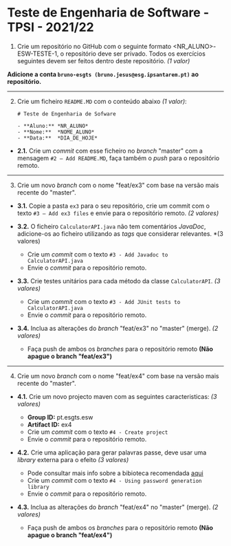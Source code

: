 # Teste de Engenharia de Software - TPSI - 2021/22

1. Crie um repositório no GitHub com o seguinte formato <NR_ALUNO>-ESW-TESTE-1, o repositório deve ser privado.
Todos os exercícios seguintes devem ser feitos dentro deste repositório. *(1 valor)*


**Adicione a conta `bruno-esgts (bruno.jesus@esg.ipsantarem.pt)` ao repositório.**

---

2. Crie um ficheiro `README.MD` com o conteúdo abaixo *(1 valor)*:

	```
	# Teste de Engenharia de Sofware

	- **Aluno:** *NR_ALUNO*
	- **Nome:**  *NOME_ALUNO*
	- **Data:**  *DIA_DE_HOJE*
	```

  - **2.1.** Crie um *commit* com esse ficheiro no *branch* "master" com a mensagem `#2 – Add README.MD`, faça também o *push* para o repositório remoto.

---

3. Crie um novo *branch* com o nome "feat/ex3" com base na versão mais recente do "master".

  - **3.1.** Copie a pasta `ex3` para o seu repositório, crie um commit com o texto `#3 – Add ex3 files` e envie para o repositório remoto. *(2 valores)*

  - **3.2.** O ficheiro `CalculatorAPI.java` não tem comentários *JavaDoc*, adicione-os ao ficheiro utilizando as *tags* que considerar relevantes. *(3 valores)

    - Crie um *commit* com o texto `#3 - Add Javadoc to CalculatorAPI.java`
    - Envie o *commit* para o repositório remoto.

  - **3.3.** Crie testes unitários para cada método da classe `CalculatorAPI`. *(3 valores)*

    - Crie um *commit* com o texto `#3 - Add JUnit tests to CalculatorAPI.java`
    - Envie o *commit* para o repositório remoto.

  - **3.4.** Inclua as alterações do *branch* "feat/ex3" no "master" (merge). *(2 valores)*

    - Faça push de ambos os *branches* para o repositório remoto **(Não apague o branch "feat/ex3")**

---

4. Crie um novo *branch* com o nome "feat/ex4" com base na versão mais recente do "master".

  - **4.1.** Crie um novo projecto maven com as seguintes caracteristicas: *(3 valores)*
    - **Group ID:** pt.esgts.esw
    - **Artifact ID:** ex4
    - Crie um *commit* com o texto `#4 - Create project`
    - Envie o *commit* para o repositório remoto.


  - **4.2.** Crie uma aplicação para gerar palavras passe, deve usar uma *library* externa para o efeito *(3 valores)*
    - Pode consultar mais info sobre a bibioteca recomendada [aqui](https://github.com/bruno-esgts/password-generator-lib)
    - Crie um *commit* com o texto `#4 - Using password generation library`
    - Envie o *commit* para o repositório remoto.
    
  - **4.3.** Inclua as alterações do *branch* "feat/ex4" no "master" (merge). *(2 valores)*
  
    - Faça push de ambos os *branches* para o repositório remoto **(Não apague o branch "feat/ex4")**

